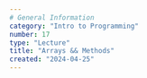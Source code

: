 ```yaml
---
# General Information
category: "Intro to Programming"
number: 17
type: "Lecture"
title: "Arrays && Methods"
created: "2024-04-25"
---
```

